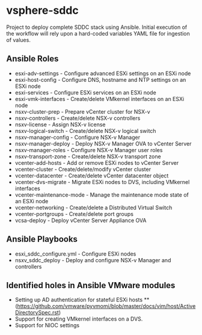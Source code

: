 # vsphere-sddc
Project to deploy complete SDDC stack using Ansible. Initial execution of the workflow will rely upon a hard-coded variables YAML file for ingestion of values.

## Ansible Roles
* esxi-adv-settings     - Configure advanced ESXi settings on an ESXi node
* esxi-host-config      - Configure DNS, hostname and NTP settings on an ESXi node
* esxi-services         - Configure ESXi services on an ESXi node
* esxi-vmk-interfaces   - Create/delete VMkernel interfaces on an ESXi node
* nsxv-cluster-prep     - Prepare vCenter cluster for NSX-v
* nsxv-controllers      - Create/delete NSX-v controllers
* nsxv-license          - Assign NSX-v license
* nsxv-logical-switch   - Create/delete NSX-v logical switch
* nsxv-manager-config   - Configure NSX-v Manager
* nsxv-manager-deploy   - Deploy NSX-v Manager OVA to vCenter Server
* nsxv-manager-roles    - Configure NSX-v Manager user roles
* nsxv-transport-zone   - Create/delete NSX-v transport zone
* vcenter-add-hosts	- Add or remove ESXi nodes to vCenter Server
* vcenter-cluster       - Create/delete/modify vCenter cluster
* vcenter-datacenter    - Create/delete vCenter datacenter object
* vcenter-dvs-migrate   - Migrate ESXi nodes to DVS, including VMkernel interfaces
* vcenter-maintenance-mode	- Manage the maintenance mode state of an ESXi node
* vcenter-networking    - Create/delete a Distributed Virtual Switch 
* vcenter-portgroups    - Create/delete port groups
* vcsa-deploy           - Deploy vCenter Server Appliance OVA

## Ansible Playbooks
* esxi_sddc_configure.yml	- Configure ESXi nodes
* nsxv_sddc_deploy		- Deploy and configure NSX-v Manager and controllers

## Identified holes in Ansible VMware modules
* Setting up AD authentication for stateful ESXi hosts
** (https://github.com/vmware/pyvmomi/blob/master/docs/vim/host/ActiveDirectorySpec.rst)
* Support for creating VMkernel interfaces on a DVS.
* Support for NIOC settings
